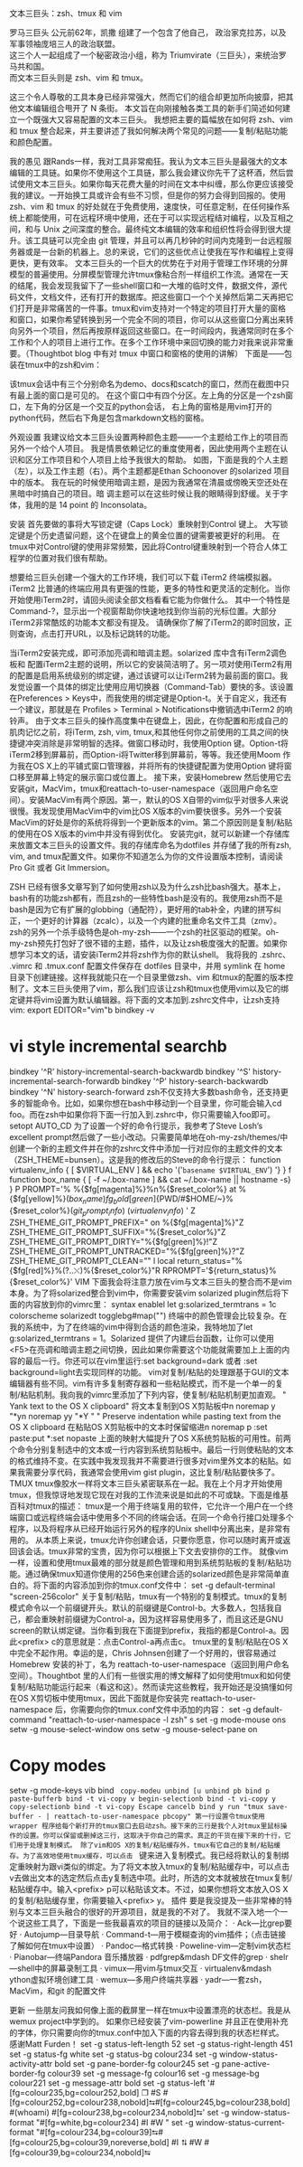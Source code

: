 文本三巨头：zsh、tmux 和 vim

罗马三巨头
公元前62年，凯撒 组建了一个包含了他自己， 政治家克拉苏，以及军事领袖庞培三人的政治联盟。   
这三个人一起组成了一个秘密政治小组，称为 Triumvirate（三巨头），来统治罗马共和国。   
而文本三巨头则是 zsh、vim 和 tmux。 

这三个令人尊敬的工具本身已经非常强大，然而它们的组合却更加所向披靡，把其他文本编辑组合甩开了 N 条街。
本文旨在向刚接触各类工具的新手们简述如何建立一个既强大又容易配置的文本三巨头。
我想把主要的篇幅放在如何将 zsh、vim 和 tmux 整合起来，并主要讲述了我如何解决两个常见的问题——复制/粘贴功能和颜色配置。

我的愚见
跟Rands一样，我对工具非常痴狂。我认为文本三巨头是最强大的文本编辑的工具链。如果你不使用这个工具链，那么我会建议你先干了这杯酒，然后尝试使用文本三巨头。如果你每天花费大量的时间在文本中纠缠，那么你更应该接受我的建议。一开始换工具或许会有些不习惯，但是你的努力会得到回报的。使用 zsh、vim 和 tmux 的好处就在于免费使用，速度快，可任意定制，在任何操作系统上都能使用，可在远程环境中使用，还在于可以实现远程结对编程，以及互相之间，和与 Unix 之间深度的整合。最终纯文本编辑的效率和组织性将会得到很大提升。该工具链可以完全由 git 管理，并且可以再几秒钟的时间内克隆到一台远程服务器或是一台新的机器上。总的来说，它们的这些优点让使我在写作和编程上变得更快，更有效率。
文本三巨头的一个巨大的优势在于对用于管理工作环境的分屏模型的普遍使用。分屏模型管理允许tmux像粘合剂一样组织工作流。通常在一天的结尾，我会发现我留下了一些shell窗口和一大堆的临时文件，数据文件，源代码文件，文档文件，还有打开的数据库。把这些窗口一个个关掉然后第二天再把它们打开是非常痛苦的一件事。tmux和vim支持对一个特定的项目打开大量的窗格和窗口，如果你希望转换到另一个完全不同的项目，你可以从这些窗口分离出来转向另外一个项目，然后再按原样返回这些窗口。在一时间段内，我通常同时在多个工作和个人的项目上进行工作。在多个工作环境中来回切换的能力对我来说非常重要。（Thoughtbot blog 中有对 tmux 中窗口和窗格的使用的讲解）
下面是——包装在tmux中的zsh和vim：

该tmux会话中有三个分别命名为demo、docs和scatch的窗口，然而在截图中只有最上面的窗口是可见的。
在这个窗口中有四个分区。左上角的分区是一个zsh窗口，左下角的分区是一个交互的python会话，
右上角的窗格是用vim打开的python代码，然后右下角是包含markdown文档的窗格。

外观设置
我建议给文本三巨头设置两种颜色主题——一个主题给工作上的项目而另外一个给个人项目。
我是情景依赖记忆的重度使用者，因此使用两个主题在认识和区分工作项目和个人项目上给予我很大的帮助。
如图，下面是我的个人主题（左），以及工作主题（右）。两个主题都是Ethan Schoonover 的solarized 项目中的版本。
我在玩的时候使用暗调主题，是因为我通常在清晨或傍晚天空还处在黑暗中时搞自己的项目。暗
调主题可以在这些时候让我的眼睛得到舒缓。关于字体，我用的是 14 point 的 Inconsolata。


安装
首先要做的事将大写锁定键（Caps Lock）重映射到Control 键上。
大写锁定键是个历史遗留问题，这个在键盘上的黄金位置的键需要被更好的利用。
在tmux中对Control键的使用非常频繁，因此将Control键重映射到一个符合人体工程学的位置对我们很有帮助。

想要给三巨头创建一个强大的工作环境，我们可以下载 iTerm2 终端模拟器。
iTerm2 比普通的终端应用具有更强的性能，更多的特性和更灵活的定制化。当你开始使用iTerm2时，请回头阅读全部文档看看它能为你做什么。
其中一个特性是Command-?，显示出一个视窗帮助你快速地找到你当前的光标位置。大部分iTerm2非常酷炫的功能本文都没有提及。
请确保你了解了iTerm2的即时回放，正则查询，点击打开URL，以及标记跳转的功能。

当iTerm2安装完成，即可添加亮调和暗调主题。solarized 库中含有iTerm2调色板和 配置iTerm2主题的说明，所以它的安装简洁明了。另一项对使用iTerm2有用的配置是启用系统级别的绑定键，通过该键可以让iTerm2转为最前面的窗口。我发觉设置一个具体的绑定比使用应用切换器（Command-Tab）要快的多。该设置在Preferences > Keys中，而我使用的绑定键是Option-t。关于自定义，我还有一个建议，那就是在 Profiles > Terminal > Notifications中撤销选中iTerm2 的响铃声。
由于文本三巨头的操作高度集中在键盘上，因此，在你配置和形成自己的肌肉记忆之前，将iTerm, zsh, vim, tmux,和其他任何你之前使用的工具之间的快捷键冲突消除是非常明智的选择。做窗口移动时，我使用Option 键。Option-t将iTerm2移到屏幕前，而Option-i将Twitter移到屏幕前，等等。我还使用Moom 作为我在OS X上的平铺式窗口管理器，并将所有的快捷键配置为使用Option 键将窗口移至屏幕上特定的展示窗口或位置上。
接下来，安装Homebrew 然后使用它去安装git，MacVim，tmux和reattach-to-user-namespace（返回用户命名空间）。安装MacVim有两个原因。第一，默认的OS X自带的vim似乎对很多人来说很慢。我发现使用MacVim中的vim比OS X版本的vim要快很多。另外一个安装MacVim的好处是你的系统将得到一个更新版本的vim。第二个原因则是复制/粘贴的使用在OS X版本的vim中并没有得到优化。
安装完git，就可以新建一个存储库来放置文本三巨头的设置文件。我的存储库命名为dotfiles 并存储了我的所有zsh, vim, and tmux配置文件。如果你不知道怎么为你的文件设置版本控制，请阅读Pro Git 或者 Git Immersion。

ZSH
已经有很多文章写到了如何使用zsh以及为什么zsh比bash强大。基本上，bash有的功能zsh都有，而且zsh的一些特性bash是没有的。我使用zsh而不是bash是因为它有扩展的globbing（通配符），更好用的tab补全，内建的拼写纠正，一个更好的计算器（zcalc），以及一个内建的批重命名文件工具（zmv）。zsh的另外一个杀手级特色是oh-my-zsh——一个zsh的社区驱动的框架。oh-my-zsh预先打包好了很不错的主题，插件，以及让zsh极度强大的配置。如果你想学习本文的话，请安装iTerm2并将zsh作为你的默认shell。
我将我的 .zshrc、 .vimrc 和 .tmux.conf 配置文件保存在 dotfiles 目录中，并用 symlink 在 home 目录下创建链接。这样我就能只在一个目录里做zsh、vim 和tmux的配置的版本控制了。文本三巨头使用了vim，那么我们应该让zsh和tmux也使用vim以及它的绑定键并将vim设置为默认编辑器。将下面的文本加到.zshrc文件中，让zsh支持vim:
export EDITOR="vim"b
bindkey -v  
 #
# vi style incremental searchb
bindkey '^R' history-incremental-search-backwardb
bindkey '^S' history-incremental-search-forwardb
bindkey '^P' history-search-backwardb
bindkey '^N' history-search-forward
zsh不仅支持大多数bash命令，还支持更多的智能命令。比如，如果你想在bash中移动到一个目录里，你可能会输入cd foo。而在zsh中如果你将下面一行加入到.zshrc中，你只需要输入foo即可。
setopt AUTO_CD
为了设置一个好的命令行提示，我参考了Steve Losh’s excellent prompt然后做了一些小改动。只需要简单地在oh-my-zsh/themes/中创建一个新的主题文件并在你的zshrc文件中添加一行对应你的主题文件的文本（ZSH_THEME=bunsen）。这是我的修改后的Steve的命令行提示：
function virtualenv_info { 
    [ $VIRTUAL_ENV ] && echo '('`basename $VIRTUAL_ENV`') '}
} 
 f
function box_name { 
    [ -f ~/.box-name ] && cat ~/.box-name || hostname -s}
} 
 P
PROMPT='%
%{$fg[magenta]%}%n%{$reset_color%} at %{$fg[yellow]%}$(box_name)%{$reset_color%} in %{$f
fg_bold[green]%}${PWD/#$HOME/~}%{$reset_color%}$(git_prompt_info)$
$(virtualenv_info)%(?,,%{${fg_bold[blue]}%}[%?]%{$reset_color%} )$ ' 
 Z
ZSH_THEME_GIT_PROMPT_PREFIX=" on %{$fg[magenta]%}"Z
ZSH_THEME_GIT_PROMPT_SUFFIX="%{$reset_color%}"Z
ZSH_THEME_GIT_PROMPT_DIRTY="%{$fg[green]%}!"Z
ZSH_THEME_GIT_PROMPT_UNTRACKED="%{$fg[green]%}?"Z
ZSH_THEME_GIT_PROMPT_CLEAN="" 
 l
local return_status="%{$fg[red]%}%(?..⤬)%{$reset_color%}"R
RPROMPT='${return_status}%{$reset_color%}'
VIM
下面我会将注意力放在vim与文本三巨头的整合而不是vim本身。为了将solarized整合到vim中，你需要安装vim solarized plugin然后将下面的内容放到你的vimrc里：
syntax enablel
let g:solarized_termtrans = 1c
colorscheme solarizedt
togglebg#map("<F5>")
终端中的颜色管理会比较复杂。在我的系统中，为了在终端的vim中得到合适的颜色渲染，我特地加了let g:solarized_termtrans = 1。Solarized 提供了内建后台函数，让你可以使用&lt;F5&gt;在亮调和暗调主题之间切换，因此如果你需要这个功能就需要加上上面的内容的最后一行。你还可以在vim里运行:set background=dark 或者 :set background=light去实现同样的功能。
vim对复制/粘贴的处理跟基于GUI的文本编辑器有些不同。vim有许多复制寄存器和一些粘贴模式，而不是一个单一的复制/粘贴机制。我向我的vimrc里添加了下列内容，使复制/粘贴机制更加直观。
" Yank text to the OS X clipboard" 将文本复制到OS X剪贴板中n
noremap <leader>y "*yn
noremap <leader>yy "*Y 
 "
" Preserve indentation while pasting text from the OS X clipboard 在粘贴OS X剪贴板中的文本时保留缩进n
noremap <leader>p :set paste<CR>:put *<CR>:set nopaste<CR>
上面的映射大幅提升了OS X系统剪贴板的可用性。前两个命令分别复制选中的文本或一行内容到系统剪贴板中。最后一行则使粘贴的文本的格式维持不变。在实践中我发现我并不需要进行很多对vim里外文本的粘贴。如果我需要分享代码，我通常会使用vim gist plugin，这比复制/粘贴要快多了。
TMUX
tmux像胶水一样将文本三巨头紧密联系在一起。我在上个月才开始使用tmux，但我惊讶地发现它现在对我的工作流来说是如此的不可或缺。下面是维基百科对tmux的描述：
	tmux是一个用于终端复用的软件，它允许一个用户在一个终端窗口或远程终端会话中使用多个不同的终端会话。在同一个命令行接口处理多个程序，以及将程序从已经开始运行另外的程序的Unix shell中分离出来，是非常有用的。
从本质上来说，tmux允许你创建会话，只要你愿意，你可以随时离开或返回该会话。tmux非常的宝贵，因为你可以根据上下文去安排你的工作。
就像vim一样，设置和使用tmux最难的部分就是颜色管理和用到系统剪贴板的复制/粘贴功能。通过确保tmux知道你使用的256色来创建合适的solarized颜色是非常简单直白的。将下面的内容添加到你的tmux.conf文件中：
set -g default-terminal "screen-256color"
关于复制/粘贴，tmux有一个特别的复制模式。tmux的复制模式命令以一个前缀键开头。默认的前缀键是Control-b。大多数人，包括我自己，都会重映射前缀键为Control-a，因为这样容易使用多了，而且这还是GNU screen的默认绑定键。当你看到我在下面提到prefix，我指的都是Control-a。因此&lt;prefix&gt; c的意思就是：点击Control-a再点击c。
tmux里的复制/粘贴在OS X中完全不起作用。幸运的是，Chris Johnsen创建了一个好用的，很容易通过 Homebrew 安装的补丁，名为 reattach-to-user-namespace（返回到用户命名空间）。Thoughtbot 里的人们有一些很实用的博文解释了如何使用tmux和如何使复制/粘贴功能运行起来（看这和这）。然而读完这些教程，我开始还是没搞懂如何在OS X剪切板中使用tmux，因此下面就是你安装完 reattach-to-user-namespace 后，你需要向你的tmux.conf文件中添加的内容：
set -g default-command "reattach-to-user-namespace -l zsh" 
 s
set -g mode-mouse ons
setw -g mouse-select-window ons
setw -g mouse-select-pane on 
 #
# Copy modes
setw -g mode-keys vib
bind ` copy-modeu
unbind [u
unbind pb
bind p paste-bufferb
bind -t vi-copy v begin-selectionb
bind -t vi-copy y copy-selectionb
bind -t vi-copy Escape cancelb
bind y run "tmux save-buffer - | reattach-to-user-namespace pbcopy"
第一行设置令tmux使用 wrapper 程序给每个新打开的tmux窗口去启动zsh。接下来的三行是我个人对tmux里鼠标操作的设置。你可以保留或删掉这三行，这取决于你自己的需求。真正的干货在接下来的十行，它们用于处理复制模式。
除了vim和OS X的复制/粘贴缓存外，tmux有它自己的复制/粘贴缓存。为了高效地使用tmux缓存，可以点击 ` 键来进入复制模式。我已经将默认的复制绑定重映射为跟vi类似的绑定。为了将文本放入tmux的复制/粘贴缓存中，可以点击v去做出文本的选定然后点击y复制选中项。此时，所选的文本就被放在tmux复制/粘贴缓存中。输入&lt;prefix&gt; p可以粘贴该文本。不过，如果你想将文本放入OS X的复制/粘贴缓存里，你需要输入&lt;prefix&gt; y。
插件
要是我没提及一些非常棒的特别与文本三巨头融合的很好的开源项目，就是我的不对了。
我就不深入地一个一个说这些工具了，下面是一些我最喜欢的项目的链接以及简介：
·	Ack—比grep要好
·	Autojump—目录导航
·	Command-t—用于模糊查询的vim插件；（点击链接了解如何在tmux中设置）
·	Pandoc—格式转换
·	Poweline-vim—定制vim状态栏
·	Pianobar—终端Pandora 音乐播放器
·	pdfgrep&mdash DF文件的grep
·	shelr—shell中的屏幕录制工具
·	vimux—用vim与tmux交互
·	virtualenv&mdash ython虚拟环境创建工具
·	wemux—多用户终端共享器
·	yadr—一套zsh，MacVim，和git 的配置文件

更新
一些朋友问我如何像上面的截屏里一样在tmux中设置漂亮的状态栏。我是从wemux project中学到的。
如果你已经安装了vim-powerline 并且正在使用补充的字体，你只需要向你的tmux.conf中加入下面的内容去得到我的状态栏样式。
感谢Matt Furden！
set -g status-left-length 52
set -g status-right-length 451
set -g status-fg white
set -g status-bg colour234
set -g window-status-activity-attr bold
set -g pane-border-fg colour245
set -g pane-active-border-fg colour39
set -g message-fg colour16
set -g message-bg colour221
set -g message-attr bold
set -g status-left '#[fg=colour235,bg=colour252,bold] ❐ #S
#[fg=colour252,bg=colour238,nobold]⮀#[fg=colour245,bg=colour238,bold] #(whoami)
#[fg=colour238,bg=colour234,nobold]⮀'
set -g window-status-format "#[fg=white,bg=colour234] #I #W "
set -g window-status-current-format
"#[fg=colour234,bg=colour39]⮀#[fg=colour25,bg=colour39,noreverse,bold] #I ⮁ #W
#[fg=colour39,bg=colour234,nobold]⮀
